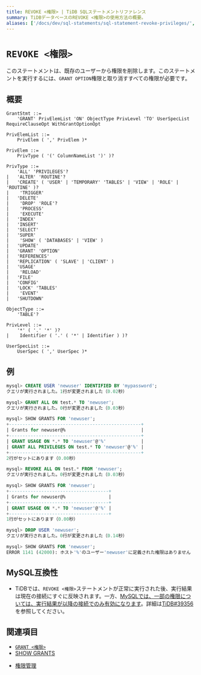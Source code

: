 ```yaml
---
title: REVOKE <権限> | TiDB SQLステートメントリファレンス
summary: TiDBデータベースのREVOKE <権限>の使用方法の概要。
aliases: ['/docs/dev/sql-statements/sql-statement-revoke-privileges/','/docs/dev/reference/sql/statements/revoke-privileges/']
---
```


# `REVOKE <権限>`

このステートメントは、既存のユーザーから権限を削除します。このステートメントを実行するには、`GRANT OPTION`権限と取り消すすべての権限が必要です。

## 概要

```ebnf+diagram
GrantStmt ::=
    'GRANT' PrivElemList 'ON' ObjectType PrivLevel 'TO' UserSpecList RequireClauseOpt WithGrantOptionOpt

PrivElemList ::=
    PrivElem ( ',' PrivElem )*

PrivElem ::=
    PrivType ( '(' ColumnNameList ')' )?

PrivType ::=
    'ALL' 'PRIVILEGES'?
|   'ALTER' 'ROUTINE'?
|   'CREATE' ( 'USER' | 'TEMPORARY' 'TABLES' | 'VIEW' | 'ROLE' | 'ROUTINE' )?
|    'TRIGGER'
|   'DELETE'
|    'DROP' 'ROLE'?
|    'PROCESS'
|    'EXECUTE'
|   'INDEX'
|   'INSERT'
|   'SELECT'
|   'SUPER'
|    'SHOW' ( 'DATABASES' | 'VIEW' )
|   'UPDATE'
|   'GRANT' 'OPTION'
|   'REFERENCES'
|   'REPLICATION' ( 'SLAVE' | 'CLIENT' )
|   'USAGE'
|    'RELOAD'
|   'FILE'
|   'CONFIG'
|   'LOCK' 'TABLES'
|    'EVENT'
|   'SHUTDOWN'

ObjectType ::=
    'TABLE'?

PrivLevel ::=
    '*' ( '.' '*' )?
|    Identifier ( '.' ( '*' | Identifier ) )?

UserSpecList ::=
    UserSpec ( ',' UserSpec )*
```

## 例

```sql
mysql> CREATE USER 'newuser' IDENTIFIED BY 'mypassword';
クエリが実行されました。1行が変更されました（0.02秒）

mysql> GRANT ALL ON test.* TO 'newuser';
クエリが実行されました。0行が変更されました（0.03秒）

mysql> SHOW GRANTS FOR 'newuser';
+-------------------------------------------------+
| Grants for newuser@%                            |
+-------------------------------------------------+
| GRANT USAGE ON *.* TO 'newuser'@'%'             |
| GRANT ALL PRIVILEGES ON test.* TO 'newuser'@'%' |
+-------------------------------------------------+
2行がセットにあります（0.00秒）

mysql> REVOKE ALL ON test.* FROM 'newuser';
クエリが実行されました。0行が変更されました（0.03秒）

mysql> SHOW GRANTS FOR 'newuser';
+-------------------------------------+
| Grants for newuser@%                |
+-------------------------------------+
| GRANT USAGE ON *.* TO 'newuser'@'%' |
+-------------------------------------+
1行がセットにあります（0.00秒）

mysql> DROP USER 'newuser';
クエリが実行されました。0行が変更されました（0.14秒）

mysql> SHOW GRANTS FOR 'newuser';
ERROR 1141 (42000): ホスト'%​​'のユーザー'newuser'に定義された権限はありません
```

## MySQL互換性

* TiDBでは、`REVOKE <権限>`ステートメントが正常に実行された後、実行結果は現在の接続にすぐに反映されます。一方、[MySQLでは、一部の権限については、実行結果が以降の接続でのみ有効になります](https://dev.mysql.com/doc/refman/8.0/en/privilege-changes.html)。詳細は[TiDB#39356](https://github.com/pingcap/tidb/issues/39356)を参照してください。

## 関連項目

* [`GRANT <権限>`](/sql-statements/sql-statement-grant-privileges.md)
* [SHOW GRANTS](/sql-statements/sql-statement-show-grants.md)

<CustomContent platform="tidb">

* [権限管理](/privilege-management.md)

</CustomContent>